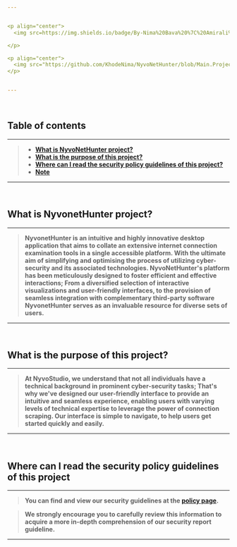 ```yaml
---


<p align="center">
  <img src=https://img.shields.io/badge/By-Nima%20Bava%20%7C%20Amirali%20Yazdani%20%7C%20NyvoStudio-black?style=for-the-badge&logo=linux />

</p>

<p align="center">
  <img src="https://github.com/KhodeNima/NyvoNetHunter/blob/Main.Project/documentations/logo_ideas/2.png" alt="logo" width="400" />
</p>


---
```



<br>


## Table of contents
---
> - [**What is NyvoNetHunter project?**](#what-is-nyvonethunter-project)
> - [**What is the purpose of this project?**](#what-is-the-purpose-of-this-project)
> - [**Where can I read the security policy guidelines of this project?**](#where-can-i-read-the-security-policy-guidelines-of-this-project)
> - [**Note**](#note)
---


<br>


## What is NyvonetHunter project?
---
> **NyvonetHunter is an intuitive and highly innovative desktop application that aims to collate an extensive internet connection examination tools in a single accessible platform. With the ultimate aim of simplifying and optimising the process of utilizing cyber-security and its associated technologies. NyvoNetHunter's platform has been meticulously designed to foster efficient and effective interactions; From a diversified selection of interactive visualizations and user-friendly interfaces, to the provision of seamless integration with complementary third-party software NyvonetHunter serves as an invaluable resource for diverse sets of users.**
---


<br>


## What is the purpose of this project?
---
> **At NyvoStudio, we understand that not all individuals have a technical background in prominent cyber-security tasks; That's why we've designed our user-friendly interface to provide an intuitive and seamless experience, enabling users with varying levels of technical expertise to leverage the power of connection scraping. Our interface is simple to navigate, to help users get started quickly and easily.**
---


<br>


## Where can I read the security policy guidelines of this project
---
> **You can find and view our security guidelines at the [**policy page**](https://github.com/KhodeNima/NyvoNetHunter/security/policy).**

> **We strongly encourage you to carefully review this information to acquire a more in-depth comprehension of our security report guideline.**
---


<br>

